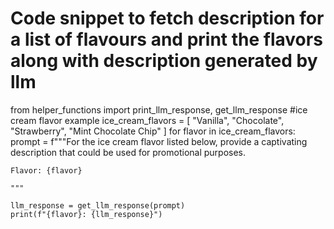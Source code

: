 # Code snippet to fetch description for a list of flavours and print the flavors along with description generated by llm

from helper_functions import print_llm_response, get_llm_response
#ice cream flavor example
ice_cream_flavors = [
    "Vanilla",
    "Chocolate",
    "Strawberry",
    "Mint Chocolate Chip"
]
for flavor in ice_cream_flavors:
    prompt = f"""For the ice cream flavor listed below, 
    provide a captivating description that could be used for promotional purposes.

    Flavor: {flavor}

    """
    
    llm_response = get_llm_response(prompt)
    print(f"{flavor}: {llm_response}")
